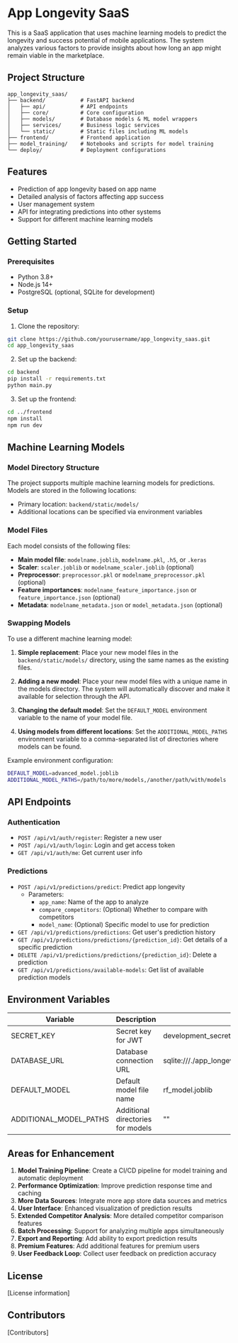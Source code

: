# App Longevity SaaS

This is a SaaS application that uses machine learning models to predict the longevity and success potential of mobile applications. The system analyzes various factors to provide insights about how long an app might remain viable in the marketplace.

## Project Structure

```
app_longevity_saas/
├── backend/           # FastAPI backend
│   ├── api/           # API endpoints
│   ├── core/          # Core configuration
│   ├── models/        # Database models & ML model wrappers
│   ├── services/      # Business logic services
│   └── static/        # Static files including ML models
├── frontend/          # Frontend application
├── model_training/    # Notebooks and scripts for model training
└── deploy/            # Deployment configurations
```

## Features

- Prediction of app longevity based on app name
- Detailed analysis of factors affecting app success
- User management system
- API for integrating predictions into other systems
- Support for different machine learning models

## Getting Started

### Prerequisites

- Python 3.8+
- Node.js 14+
- PostgreSQL (optional, SQLite for development)

### Setup

1. Clone the repository:

```bash
git clone https://github.com/yourusername/app_longevity_saas.git
cd app_longevity_saas
```

2. Set up the backend:

```bash
cd backend
pip install -r requirements.txt
python main.py
```

3. Set up the frontend:

```bash
cd ../frontend
npm install
npm run dev
```

## Machine Learning Models

### Model Directory Structure

The project supports multiple machine learning models for predictions. Models are stored in the following locations:

- Primary location: `backend/static/models/`
- Additional locations can be specified via environment variables

### Model Files

Each model consists of the following files:

- **Main model file**: `modelname.joblib`, `modelname.pkl`, `.h5`, or `.keras`
- **Scaler**: `scaler.joblib` or `modelname_scaler.joblib` (optional)
- **Preprocessor**: `preprocessor.pkl` or `modelname_preprocessor.pkl` (optional)
- **Feature importances**: `modelname_feature_importance.json` or `feature_importance.json` (optional)
- **Metadata**: `modelname_metadata.json` or `model_metadata.json` (optional)

### Swapping Models

To use a different machine learning model:

1. **Simple replacement**: Place your new model files in the `backend/static/models/` directory, using the same names as the existing files.

2. **Adding a new model**: Place your new model files with a unique name in the models directory. The system will automatically discover and make it available for selection through the API.

3. **Changing the default model**: Set the `DEFAULT_MODEL` environment variable to the name of your model file.

4. **Using models from different locations**: Set the `ADDITIONAL_MODEL_PATHS` environment variable to a comma-separated list of directories where models can be found.

Example environment configuration:

```bash
DEFAULT_MODEL=advanced_model.joblib
ADDITIONAL_MODEL_PATHS=/path/to/more/models,/another/path/with/models
```

## API Endpoints

### Authentication

- `POST /api/v1/auth/register`: Register a new user
- `POST /api/v1/auth/login`: Login and get access token
- `GET /api/v1/auth/me`: Get current user info

### Predictions

- `POST /api/v1/predictions/predict`: Predict app longevity
  - Parameters:
    - `app_name`: Name of the app to analyze
    - `compare_competitors`: (Optional) Whether to compare with competitors
    - `model_name`: (Optional) Specific model to use for prediction
- `GET /api/v1/predictions/predictions`: Get user's prediction history
- `GET /api/v1/predictions/predictions/{prediction_id}`: Get details of a specific prediction
- `DELETE /api/v1/predictions/predictions/{prediction_id}`: Delete a prediction
- `GET /api/v1/predictions/available-models`: Get list of available prediction models

## Environment Variables

| Variable | Description | Default |
|----------|-------------|---------|
| SECRET_KEY | Secret key for JWT | development_secret_key_change_in_production |
| DATABASE_URL | Database connection URL | sqlite:///./app_longevity.db |
| DEFAULT_MODEL | Default model file name | rf_model.joblib |
| ADDITIONAL_MODEL_PATHS | Additional directories for models | "" |

## Areas for Enhancement

1. **Model Training Pipeline**: Create a CI/CD pipeline for model training and automatic deployment
2. **Performance Optimization**: Improve prediction response time and caching
3. **More Data Sources**: Integrate more app store data sources and metrics
4. **User Interface**: Enhanced visualization of prediction results
5. **Extended Competitor Analysis**: More detailed competitor comparison features
6. **Batch Processing**: Support for analyzing multiple apps simultaneously
7. **Export and Reporting**: Add ability to export prediction results
8. **Premium Features**: Add additional features for premium users
9. **User Feedback Loop**: Collect user feedback on prediction accuracy

## License

[License information]

## Contributors

[Contributors] 

